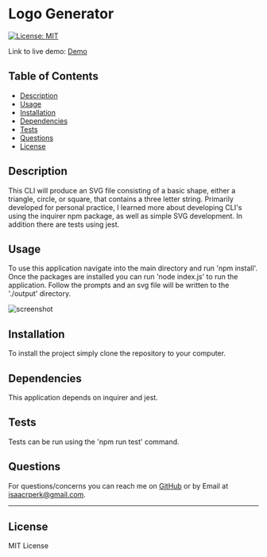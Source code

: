 # Logo Generator

[![License: MIT](https://img.shields.io/badge/License-MIT-yellow.svg)](https://opensource.org/licenses/MIT)

Link to live demo: [Demo](https://drive.google.com/file/d/1UDl23pKoahXwqIoQzfBULKh8EPPwGpbM/view)

## Table of Contents

- [Description](#description)
- [Usage](#usage)
- [Installation](#installation)
- [Dependencies](#dependencies)
- [Tests](#tests)
- [Questions](#questions)
- [License](#license)

## Description

This CLI will produce an SVG file consisting of a basic shape, either a triangle, circle, or square, that contains a three letter string. Primarily developed for personal practice, I learned more about developing CLI's using the inquirer npm package, as well as simple SVG development. In addition there are tests using jest.

## Usage

To use this application navigate into the main directory and run 'npm install'. Once the packages are installed you can run 'node index.js' to run the application. Follow the prompts and an svg file will be written to the './output' directory.

![screenshot]('./examples/readme_screencap.JPG')

## Installation

To install the project simply clone the repository to your computer.

## Dependencies

This application depends on inquirer and jest.

## Tests

Tests can be run using the 'npm run test' command.

## Questions

For questions/concerns you can reach me on [GitHub](https://github.com/dingbat-weasel) or by Email at isaacrperk@gmail.com.

---

## License

MIT License
